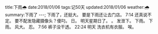title:下雨🌧️
date:2018/01/06
tags:记50天
updated:2018/01/06
weather:🌧
summary:下雨了
---;
下雨了，还挺大。
要是下雨还让去门店。
7:14
还真说不定。
要不配发隐藏摄像头？傻叼。
日。
明天星期日了。
。
发泄下。
下雨。
下雨。
风大。
忍。
7:56
裤子没干透。
22:24
明天
洗衣机有衣服。
唉。
